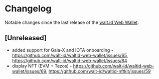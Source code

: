 # Changelog

Notable changes since the last release of the [walt.id Web Wallet](https://github.com/walt-id/waltid-web-wallet/). 

## [Unreleased]
* added support for Gaia-X and IOTA onboarding - https://github.com/walt-id/waltid-web-wallet/issues/65, https://github.com/walt-id/waltid-web-wallet/issues/84
* display NFT (EVM + Tezos) - https://github.com/walt-id/waltid-web-wallet/issues/69, https://github.com/walt-id/waltid-nftkit/issues/59